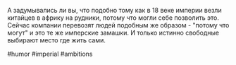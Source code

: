 А задумывались ли вы, что подобно тому как в 18 веке империи везли китайцев в африку на рудники, потому что могли себе позволить это. Сейчас компании перевозят людей подобным же образом - "потому что могут" и это те же имперские замашки. 
И только истинно свободные выбирают место где жить сами. 

#humor #imperial #ambitions